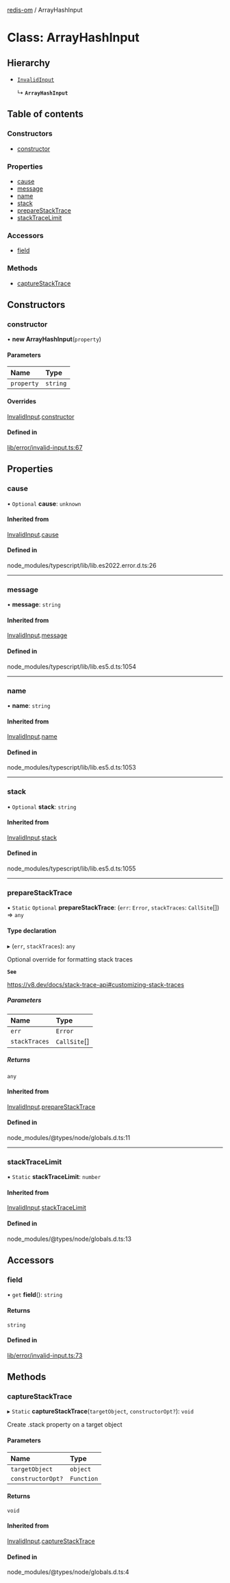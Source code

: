 [redis-om](../README.md) / ArrayHashInput

# Class: ArrayHashInput

## Hierarchy

- [`InvalidInput`](InvalidInput.md)

  ↳ **`ArrayHashInput`**

## Table of contents

### Constructors

- [constructor](ArrayHashInput.md#constructor)

### Properties

- [cause](ArrayHashInput.md#cause)
- [message](ArrayHashInput.md#message)
- [name](ArrayHashInput.md#name)
- [stack](ArrayHashInput.md#stack)
- [prepareStackTrace](ArrayHashInput.md#preparestacktrace)
- [stackTraceLimit](ArrayHashInput.md#stacktracelimit)

### Accessors

- [field](ArrayHashInput.md#field)

### Methods

- [captureStackTrace](ArrayHashInput.md#capturestacktrace)

## Constructors

### constructor

• **new ArrayHashInput**(`property`)

#### Parameters

| Name | Type |
| :------ | :------ |
| `property` | `string` |

#### Overrides

[InvalidInput](InvalidInput.md).[constructor](InvalidInput.md#constructor)

#### Defined in

[lib/error/invalid-input.ts:67](https://github.com/redis/redis-om-node/blob/24eacdb/lib/error/invalid-input.ts#L67)

## Properties

### cause

• `Optional` **cause**: `unknown`

#### Inherited from

[InvalidInput](InvalidInput.md).[cause](InvalidInput.md#cause)

#### Defined in

node_modules/typescript/lib/lib.es2022.error.d.ts:26

___

### message

• **message**: `string`

#### Inherited from

[InvalidInput](InvalidInput.md).[message](InvalidInput.md#message)

#### Defined in

node_modules/typescript/lib/lib.es5.d.ts:1054

___

### name

• **name**: `string`

#### Inherited from

[InvalidInput](InvalidInput.md).[name](InvalidInput.md#name)

#### Defined in

node_modules/typescript/lib/lib.es5.d.ts:1053

___

### stack

• `Optional` **stack**: `string`

#### Inherited from

[InvalidInput](InvalidInput.md).[stack](InvalidInput.md#stack)

#### Defined in

node_modules/typescript/lib/lib.es5.d.ts:1055

___

### prepareStackTrace

▪ `Static` `Optional` **prepareStackTrace**: (`err`: `Error`, `stackTraces`: `CallSite`[]) => `any`

#### Type declaration

▸ (`err`, `stackTraces`): `any`

Optional override for formatting stack traces

**`See`**

https://v8.dev/docs/stack-trace-api#customizing-stack-traces

##### Parameters

| Name | Type |
| :------ | :------ |
| `err` | `Error` |
| `stackTraces` | `CallSite`[] |

##### Returns

`any`

#### Inherited from

[InvalidInput](InvalidInput.md).[prepareStackTrace](InvalidInput.md#preparestacktrace)

#### Defined in

node_modules/@types/node/globals.d.ts:11

___

### stackTraceLimit

▪ `Static` **stackTraceLimit**: `number`

#### Inherited from

[InvalidInput](InvalidInput.md).[stackTraceLimit](InvalidInput.md#stacktracelimit)

#### Defined in

node_modules/@types/node/globals.d.ts:13

## Accessors

### field

• `get` **field**(): `string`

#### Returns

`string`

#### Defined in

[lib/error/invalid-input.ts:73](https://github.com/redis/redis-om-node/blob/24eacdb/lib/error/invalid-input.ts#L73)

## Methods

### captureStackTrace

▸ `Static` **captureStackTrace**(`targetObject`, `constructorOpt?`): `void`

Create .stack property on a target object

#### Parameters

| Name | Type |
| :------ | :------ |
| `targetObject` | `object` |
| `constructorOpt?` | `Function` |

#### Returns

`void`

#### Inherited from

[InvalidInput](InvalidInput.md).[captureStackTrace](InvalidInput.md#capturestacktrace)

#### Defined in

node_modules/@types/node/globals.d.ts:4
